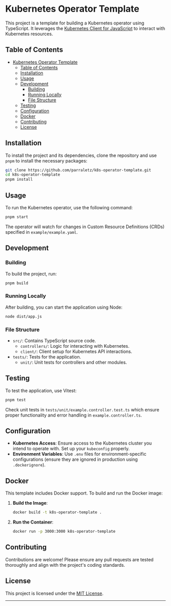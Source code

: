 # Kubernetes Operator Template

This project is a template for building a Kubernetes operator using TypeScript. It leverages the [Kubernetes Client for JavaScript](https://github.com/kubernetes-client/javascript) to interact with Kubernetes resources.

## Table of Contents

- [Kubernetes Operator Template](#kubernetes-operator-template)
  - [Table of Contents](#table-of-contents)
  - [Installation](#installation)
  - [Usage](#usage)
  - [Development](#development)
    - [Building](#building)
    - [Running Locally](#running-locally)
    - [File Structure](#file-structure)
  - [Testing](#testing)
  - [Configuration](#configuration)
  - [Docker](#docker)
  - [Contributing](#contributing)
  - [License](#license)

## Installation

To install the project and its dependencies, clone the repository and use `pnpm` to install the necessary packages:

```bash
git clone https://github.com/parraletz/k8s-operator-template.git
cd k8s-operator-template
pnpm install
```

## Usage

To run the Kubernetes operator, use the following command:

```bash
pnpm start
```

The operator will watch for changes in Custom Resource Definitions (CRDs) specified in `example/example.yaml`.

## Development

### Building

To build the project, run:

```bash
pnpm build
```

### Running Locally

After building, you can start the application using Node:

```bash
node dist/app.js
```

### File Structure

- `src/`: Contains TypeScript source code.
  - `controllers/`: Logic for interacting with Kubernetes.
  - `client/`: Client setup for Kubernetes API interactions.
- `tests/`: Tests for the application.
  - `unit/`: Unit tests for controllers and other modules.

## Testing

To test the application, use Vitest:

```bash
pnpm test
```

Check unit tests in `tests/unit/example.controller.test.ts` which ensure proper functionality and error handling in `example.controller.ts`.

## Configuration

- **Kubernetes Access**: Ensure access to the Kubernetes cluster you intend to operate with. Set up your `kubeconfig` properly.
- **Environment Variables**: Use `.env` files for environment-specific configurations (ensure they are ignored in production using `.dockerignore`).

## Docker

This template includes Docker support. To build and run the Docker image:

1. **Build the Image**:

   ```bash
   docker build -t k8s-operator-template .
   ```

2. **Run the Container**:

   ```bash
   docker run -p 3000:3000 k8s-operator-template
   ```

## Contributing

Contributions are welcome! Please ensure any pull requests are tested thoroughly and align with the project's coding standards.

## License

This project is licensed under the [MIT License](LICENSE).

---

